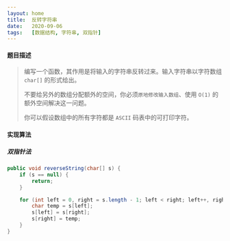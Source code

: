 ```yaml
---
layout: home
title:  反转字符串
date:   2020-09-06
tags:   [数据结构, 字符串, 双指针]
---
```


#### 题目描述

> 编写一个函数，其作用是将输入的字符串反转过来。输入字符串以字符数组 `char[]` 的形式给出。
>
> 不要给另外的数组分配额外的空间，你必须`原地修改输入数组`、使用 `O(1)` 的额外空间解决这一问题。
>
> 你可以假设数组中的所有字符都是 `ASCII` 码表中的可打印字符。

#### 实现算法

##### 双指针法

```java
public void reverseString(char[] s) {
    if (s == null) {
        return;
    }

    for (int left = 0, right = s.length - 1; left < right; left++, right--) {
        char temp = s[left];
        s[left] = s[right];
        s[right] = temp;
    }
}
```
